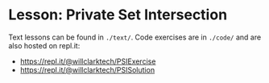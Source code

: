 # Lesson: Private Set Intersection

Text lessons can be found in `./text/`. Code exercises are in `./code/` and are also hosted on repl.it:

-   https://repl.it/@willclarktech/PSIExercise
-   https://repl.it/@willclarktech/PSISolution
